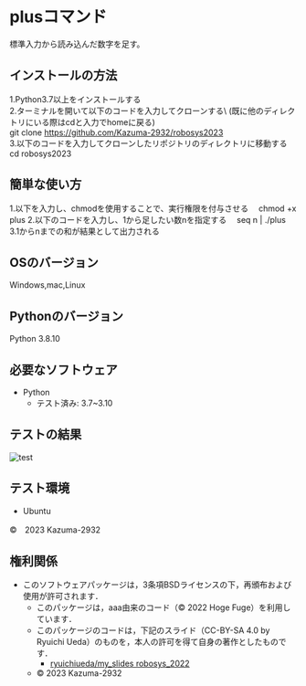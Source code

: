 # plusコマンド
標準入力から読み込んだ数字を足す。

## インストールの方法
1.Python3.7以上をインストールする\
2.ターミナルを開いて以下のコードを入力してクローンする\ (既に他のディレクトリにいる際はcdと入力でhomeに戻る)\
 git clone https://github.com/Kazuma-2932/robosys2023 \
3.以下のコードを入力してクローンしたリポジトリのディレクトリに移動する\
 cd robosys2023

## 簡単な使い方
1.以下を入力し、chmodを使用することで、実行権限を付与させる
　chmod +x plus
2.以下のコードを入力し、1から足したい数nを指定する
　seq n | ./plus
3.1からnまでの和が結果として出力される

## OSのバージョン
Windows,mac,Linux

## Pythonのバージョン
Python 3.8.10

## 必要なソフトウェア
* Python
  * テスト済み: 3.7~3.10

## テストの結果
![test](https://github.com/Kazuma-2932/robosys2023/actions/workflows/test.yml/badge.svg)

## テスト環境
* Ubuntu

©　2023 Kazuma-2932

## 権利関係
* このソフトウェアパッケージは，3条項BSDライセンスの下，再頒布および使用が許可されます．
  * このパッケージは，aaa由来のコード（© 2022 Hoge Fuge）を利用しています．
  * このパッケージのコードは，下記のスライド（CC-BY-SA 4.0 by Ryuichi Ueda）のものを，本人の許可を得て自身の著作としたものです．
      * [ryuichiueda/my_slides robosys_2022](https://github.com/ryuichiueda/my_slides/tree/master/robosys_2022)
  * © 2023 Kazuma-2932
